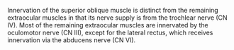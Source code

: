 Innervation of the superior oblique muscle is distinct from the remaining extraocular muscles in that its nerve supply is from the trochlear nerve (CN IV). Most of the remaining extraocular muscles are innervated by the oculomotor nerve (CN III), except for the lateral rectus, which receives innervation via the abducens nerve (CN VI).